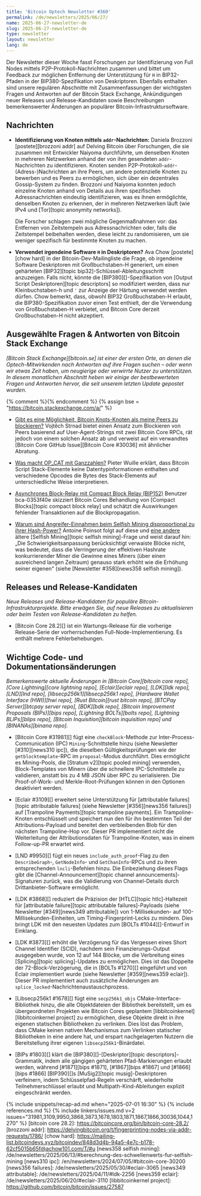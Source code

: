 ```yaml
---
title: 'Bitcoin Optech Newsletter #360'
permalink: /de/newsletters/2025/06/27/
name: 2025-06-27-newsletter-de
slug: 2025-06-27-newsletter-de
type: newsletter
layout: newsletter
lang: de
---
```

Der Newsletter dieser Woche fasst Forschungen zur Identifizierung von Full Nodes mittels
P2P-Protokoll-Nachrichten zusammen und bittet um Feedback zur möglichen Entfernung der
Unterstützung für `H` in BIP32-Pfaden in der BIP380-Spezifikation von Deskriptoren.
Ebenfalls enthalten sind unsere regulären Abschnitte mit Zusammenfassungen der wichtigsten
Fragen und Antworten auf der Bitcoin Stack Exchange, Ankündigungen neuer Releases und
Release-Kandidaten sowie Beschreibungen bemerkenswerter Änderungen an populärer
Bitcoin-Infrastruktursoftware.

## Nachrichten

- **Identifizierung von Knoten mittels `addr`-Nachrichten:**
  Daniela Brozzoni [postete][brozzoni addr] auf Delving Bitcoin über Forschungen, die sie
  zusammen mit Entwickler Naiyoma durchführte, um denselben Knoten in mehreren Netzwerken
  anhand der von ihm gesendeten `addr`-Nachrichten zu identifizieren. Knoten senden
  P2P-Protokoll-`addr`-(Adress-)Nachrichten an ihre Peers, um andere potenzielle Knoten
  zu bewerben und es Peers zu ermöglichen, sich über ein dezentrales Gossip-System zu
  finden. Brozzoni und Naiyoma konnten jedoch einzelne Knoten anhand von Details aus
  ihren spezifischen Adressnachrichten eindeutig identifizieren, was es ihnen ermöglichte,
  denselben Knoten zu erkennen, der in mehreren Netzwerken läuft (wie IPv4 und
  [Tor][topic anonymity networks]).

  Die Forscher schlagen zwei mögliche Gegenmaßnahmen vor: das Entfernen von Zeitstempeln
  aus Adressnachrichten oder, falls die Zeitstempel beibehalten werden, diese leicht zu
  randomisieren, um sie weniger spezifisch für bestimmte Knoten zu machen.

- **Verwendet irgendeine Software `H` in Deskriptoren?**
  Ava Chow [postete][chow hard] in der Bitcoin-Dev-Mailingliste die Frage, ob irgendeine
  Software Deskriptoren mit Großbuchstaben-H generiert, um einen gehärteten
  [BIP32][topic bip32]-Schlüssel-Ableitungsschritt anzuzeigen. Falls nicht, könnte die
  [BIP380][]-Spezifikation von [Output Script Deskriptoren][topic descriptors] so
  modifiziert werden, dass nur Kleinbuchstaben-h und `'` zur Anzeige der Härtung
  verwendet werden dürfen. Chow bemerkt, dass, obwohl BIP32 Großbuchstaben-H erlaubt,
  die BIP380-Spezifikation zuvor einen Test enthielt, der die Verwendung von
  Großbuchstaben-H verbietet, und Bitcoin Core derzeit Großbuchstaben-H nicht akzeptiert.

## Ausgewählte Fragen & Antworten von Bitcoin Stack Exchange

*[Bitcoin Stack Exchange][bitcoin.se] ist einer der ersten Orte, an denen die
Optech-Mitwirkenden nach Antworten auf ihre Fragen suchen – oder wenn wir etwas Zeit
haben, um neugierige oder verwirrte Nutzer zu unterstützen. In diesem monatlichen
Abschnitt heben wir einige der bestbewerteten Fragen und Antworten hervor, die seit
unserem letzten Update gepostet wurden.*

{% comment %}<!-- https://bitcoin.stackexchange.com/search?tab=votes&q=created%3A1m..%20is%3Aanswer -->{% endcomment %}
{% assign bse = "https://bitcoin.stackexchange.com/a/" %}

- [Gibt es eine Möglichkeit, Bitcoin Knots-Knoten als meine Peers zu blockieren?]({{bse}}127456)
  Vojtěch Strnad bietet einen Ansatz zum Blockieren von Peers basierend auf
  User-Agent-Strings mit zwei Bitcoin Core RPCs, rät jedoch von einem solchen Ansatz ab
  und verweist auf ein verwandtes [Bitcoin Core GitHub Issue][Bitcoin Core #30036] mit
  ähnlicher Abratung.

- [Was macht OP_CAT mit Ganzzahlen?]({{bse}}127436)
  Pieter Wuille erklärt, dass Bitcoin Script Stack-Elemente keine Datentypinformationen
  enthalten und verschiedene Opcodes die Bytes des Stack-Elements auf unterschiedliche
  Weise interpretieren.

- [Asynchrones Block-Relay mit Compact Block Relay (BIP152)]({{bse}}127420)
  Benutzer bca-0353f40e skizziert Bitcoin Cores Behandlung von [Compact Blocks][topic
  compact block relay] und schätzt die Auswirkungen fehlender Transaktionen auf die
  Blockpropagation.

- [Warum sind Angreifer-Einnahmen beim Selfish Mining disproportional zu ihrer Hash-Power?]({{bse}}53030)
  Antoine Poinsot folgt auf diese und [eine andere]({{bse}}125682) ältere [Selfish
  Mining][topic selfish mining]-Frage und weist darauf hin: „Die Schwierigkeitsanpassung
  berücksichtigt verwaiste Blöcke nicht, was bedeutet, dass die Verringerung der
  effektiven Hashrate konkurrierender Miner die Gewinne eines Miners (über einen
  ausreichend langen Zeitraum) genauso stark erhöht wie die Erhöhung seiner eigenen"
  (siehe [Newsletter #358][news358 selfish mining]).

## Releases und Release-Kandidaten

*Neue Releases und Release-Kandidaten für populäre Bitcoin-Infrastrukturprojekte.
Bitte erwägen Sie, auf neue Releases zu aktualisieren oder beim Testen von
Release-Kandidaten zu helfen.*

- [Bitcoin Core 28.2][] ist ein Wartungs-Release für die vorherige Release-Serie der
  vorherrschenden Full-Node-Implementierung. Es enthält mehrere Fehlerbehebungen.

## Wichtige Code- und Dokumentationsänderungen

*Bemerkenswerte aktuelle Änderungen in [Bitcoin Core][bitcoin core repo], [Core
Lightning][core lightning repo], [Eclair][eclair repo], [LDK][ldk repo], [LND][lnd repo],
[libsecp256k1][libsecp256k1 repo], [Hardware Wallet Interface (HWI)][hwi repo],
[Rust Bitcoin][rust bitcoin repo], [BTCPay Server][btcpay server repo], [BDK][bdk repo],
[Bitcoin Improvement Proposals (BIPs)][bips repo], [Lightning BOLTs][bolts repo],
[Lightning BLIPs][blips repo], [Bitcoin Inquisition][bitcoin inquisition repo] und
[BINANAs][binana repo].*

- [Bitcoin Core #31981][] fügt eine `checkBlock`-Methode zur Inter-Process-Communication
  (IPC) `Mining`-Schnittstelle hinzu (siehe Newsletter [#310][news310 ipc]), die
  dieselben Gültigkeitsprüfungen wie der `getblocktemplate`-RPC im `proposal`-Modus
  durchführt. Dies ermöglicht es Mining-Pools, die [Stratum v2][topic pooled mining]
  verwenden, Block-Templates von Minern über die schnellere IPC-Schnittstelle zu
  validieren, anstatt bis zu 4 MB JSON über RPC zu serialisieren. Die Proof-of-Work-
  und Merkle-Root-Prüfungen können in den Optionen deaktiviert werden.

- [Eclair #3109][] erweitert seine Unterstützung für [attributable failures][topic
  attributable failures] (siehe Newsletter [#356][news356 failures]) auf [Trampoline
  Payments][topic trampoline payments]. Ein Trampoline-Knoten entschlüsselt und
  speichert nun den für ihn bestimmten Teil der Attributions-Payload und bereitet den
  verbleibenden Blob für den nächsten Trampoline-Hop vor. Dieser PR implementiert nicht
  die Weiterleitung der Attributionsdaten für Trampoline-Knoten, was in einem
  Follow-up-PR erwartet wird.

- [LND #9950][] fügt ein neues `include_auth_proof`-Flag zu den `DescribeGraph`-,
  `GetNodeInfo`- und `GetChanInfo`-RPCs und zu ihren entsprechenden `lncli`-Befehlen
  hinzu. Die Einbeziehung dieses Flags gibt die [Channel-Announcement][topic channel
  announcements]-Signaturen zurück, was die Validierung von Channel-Details durch
  Drittanbieter-Software ermöglicht.

- [LDK #3868][] reduziert die Präzision der [HTLC][topic htlc]-Haltezeit für
  [attributable failure][topic attributable failures]-Payloads (siehe Newsletter
  [#349][news349 attributable]) von 1-Millisekunden- auf 100-Millisekunden-Einheiten,
  um Timing-Fingerprint-Lecks zu mindern. Dies bringt LDK mit den neuesten Updates zum
  [BOLTs #1044][]-Entwurf in Einklang.

- [LDK #3873][] erhöht die Verzögerung für das Vergessen eines Short Channel Identifier
  (SCID), nachdem sein Finanzierungs-Output ausgegeben wurde, von 12 auf 144 Blöcke, um
  die Verbreitung eines [Splicing][topic splicing]-Updates zu ermöglichen. Dies ist das
  Doppelte der 72-Block-Verzögerung, die in [BOLTs #1270][] eingeführt und von Eclair
  implementiert wurde (siehe Newsletter [#359][news359 eclair]). Dieser PR implementiert
  auch zusätzliche Änderungen am `splice_locked`-Nachrichtenaustauschprozess.

- [Libsecp256k1 #1678][] fügt eine `secp256k1_objs` CMake-Interface-Bibliothek hinzu,
  die alle Objektdateien der Bibliothek bereitstellt, um es übergeordneten Projekten wie
  Bitcoin Cores geplantem [libbitcoinkernel][libbitcoinkernel project] zu ermöglichen,
  diese Objekte direkt in ihre eigenen statischen Bibliotheken zu verlinken. Dies löst
  das Problem, dass CMake keinen nativen Mechanismus zum Verlinken statischer
  Bibliotheken in eine andere hat, und erspart nachgelagerten Nutzern die Bereitstellung
  ihrer eigenen `libsecp256k1`-Binärdatei.

- [BIPs #1803][] klärt die [BIP380][]-[Deskriptor][topic descriptors]-Grammatik, indem
  alle gängigen gehärteten Pfad-Markierungen erlaubt werden, während [#1871][bips #1871],
  [#1867][bips #1867] und [#1866][bips #1866] [BIP390][]s [MuSig2][topic
  musig]-Deskriptoren verfeinern, indem Schlüsselpfad-Regeln verschärft, wiederholte
  Teilnehmerschlüssel erlaubt und Multipath-Kind-Ableitungen explizit eingeschränkt
  werden.

{% include snippets/recap-ad.md when="2025-07-01 16:30" %}
{% include references.md %}
{% include linkers/issues.md v=2 issues="31981,3109,9950,3868,3873,1678,1803,1871,1867,1866,30036,1044,1270" %}
[bitcoin core 28.2]: https://bitcoincore.org/bin/bitcoin-core-28.2/
[brozzoni addr]: https://delvingbitcoin.org/t/fingerprinting-nodes-via-addr-requests/1786/
[chow hard]: https://mailing-list.bitcoindevs.xyz/bitcoindev/848d3d4b-94a5-4e7c-b178-62cf5015b65f@achow101.com/T/#u
[news358 selfish mining]: /de/newsletters/2025/06/13/#berechnung-des-schwellenwerts-fur-selfish-mining
[news310 ipc]: /en/newsletters/2024/07/05/#bitcoin-core-30200
[news356 failures]: /de/newsletters/2025/05/30/#eclair-3065
[news349 attributable]: /de/newsletters/2025/04/11/#ldk-2256
[news359 eclair]: /de/newsletters/2025/06/20/#eclair-3110
[libbitcoinkernel project]: https://github.com/bitcoin/bitcoin/issues/27587
